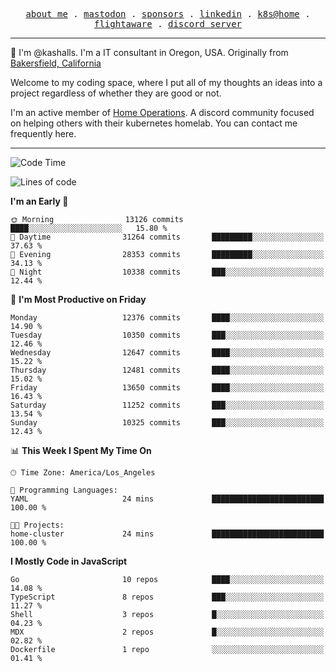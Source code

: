 <p align="center">
  <samp>
    <a href="https://jordanjones.org/">about me</a> .
    <a rel="me" href="https://mastodon.social/@kashall">mastodon</a> .
    <a href="https://github.com/sponsors/kashalls">sponsors</a> .
    <a href="https://linkedin.com/in/jordpjones">linkedin</a> .
    <a href="https://github.com/kashalls/home-cluster">k8s@home</a> .
    <a href="https://flightaware.com/adsb/stats/user/kashalls">flightaware</a> .
    <a href="https://discord.gg/V2WrCfqba9">discord server</a>
  </samp>
</p>

----------------------------------------------------------------

:wave: I'm @kashalls. I'm a IT consultant in Oregon, USA. Originally from [Bakersfield, California](https://maps.app.goo.gl/QQMtywTWghpXB6Tu6)

Welcome to my coding space, where I put all of my thoughts an ideas into a project regardless of whether they are good or not.

I'm an active member of [Home Operations](https://discord.gg/home-operations). A discord community focused on helping others with their kubernetes homelab. You can contact me frequently here.

----------------------------------------------------------------
<!--START_SECTION:waka-->
![Code Time](http://img.shields.io/badge/Code%20Time-2%2C286%20hrs%2046%20mins-blue)

![Lines of code](https://img.shields.io/badge/From%20Hello%20World%20I%27ve%20Written-11.5%20million%20lines%20of%20code-blue)

**I'm an Early 🐤** 

```text
🌞 Morning                13126 commits       ████░░░░░░░░░░░░░░░░░░░░░   15.80 % 
🌆 Daytime                31264 commits       █████████░░░░░░░░░░░░░░░░   37.63 % 
🌃 Evening                28353 commits       █████████░░░░░░░░░░░░░░░░   34.13 % 
🌙 Night                  10338 commits       ███░░░░░░░░░░░░░░░░░░░░░░   12.44 % 
```
📅 **I'm Most Productive on Friday** 

```text
Monday                   12376 commits       ████░░░░░░░░░░░░░░░░░░░░░   14.90 % 
Tuesday                  10350 commits       ███░░░░░░░░░░░░░░░░░░░░░░   12.46 % 
Wednesday                12647 commits       ████░░░░░░░░░░░░░░░░░░░░░   15.22 % 
Thursday                 12481 commits       ████░░░░░░░░░░░░░░░░░░░░░   15.02 % 
Friday                   13650 commits       ████░░░░░░░░░░░░░░░░░░░░░   16.43 % 
Saturday                 11252 commits       ███░░░░░░░░░░░░░░░░░░░░░░   13.54 % 
Sunday                   10325 commits       ███░░░░░░░░░░░░░░░░░░░░░░   12.43 % 
```


📊 **This Week I Spent My Time On** 

```text
🕑︎ Time Zone: America/Los_Angeles

💬 Programming Languages: 
YAML                     24 mins             █████████████████████████   100.00 % 

🐱‍💻 Projects: 
home-cluster             24 mins             █████████████████████████   100.00 % 
```

**I Mostly Code in JavaScript** 

```text
Go                       10 repos            ████░░░░░░░░░░░░░░░░░░░░░   14.08 % 
TypeScript               8 repos             ███░░░░░░░░░░░░░░░░░░░░░░   11.27 % 
Shell                    3 repos             █░░░░░░░░░░░░░░░░░░░░░░░░   04.23 % 
MDX                      2 repos             █░░░░░░░░░░░░░░░░░░░░░░░░   02.82 % 
Dockerfile               1 repo              ░░░░░░░░░░░░░░░░░░░░░░░░░   01.41 % 
```




<!--END_SECTION:waka-->